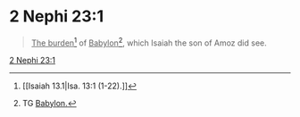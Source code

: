 # 2 Nephi 23:1

> <u>The burden</u>[^a] of <u>Babylon</u>[^b], which Isaiah the son of Amoz did see.

[2 Nephi 23:1](https://www.churchofjesuschrist.org/study/scriptures/bofm/2-ne/23?lang=eng&id=p1#p1)


[^a]: [[Isaiah 13.1|Isa. 13:1 (1-22).]]
[^b]: TG [Babylon.](https://www.churchofjesuschrist.org/study/scriptures/tg/babylon?lang=eng)
